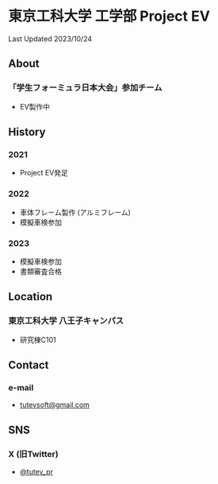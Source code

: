 # 東京工科大学 工学部 Project EV
Last Updated 2023/10/24

## About
### 「学生フォーミュラ日本大会」参加チーム
- EV製作中

## History
### 2021
- Project EV発足
### 2022
- 車体フレーム製作 (アルミフレーム)
- 模擬車検参加
### 2023
- 模擬車検参加
- 書類審査合格

## Location
### 東京工科大学 八王子キャンパス
- 研究棟C101

## Contact
### e-mail
- tutevsoft@gmail.com

## SNS
### X (旧Twitter)
- [@tutev_pr](https://twitter.com/tutev_pr)
